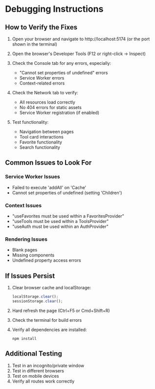 # Debugging Instructions

## How to Verify the Fixes

1. Open your browser and navigate to http://localhost:5174 (or the port shown in the terminal)

2. Open the browser's Developer Tools (F12 or right-click → Inspect)

3. Check the Console tab for any errors, especially:
   - "Cannot set properties of undefined" errors
   - Service Worker errors
   - Context-related errors

4. Check the Network tab to verify:
   - All resources load correctly
   - No 404 errors for static assets
   - Service Worker registration (if enabled)

5. Test functionality:
   - Navigation between pages
   - Tool card interactions
   - Favorite functionality
   - Search functionality

## Common Issues to Look For

### Service Worker Issues
- Failed to execute 'addAll' on 'Cache'
- Cannot set properties of undefined (setting 'Children')

### Context Issues
- "useFavorites must be used within a FavoritesProvider"
- "useTools must be used within a ToolsProvider"
- "useAuth must be used within an AuthProvider"

### Rendering Issues
- Blank pages
- Missing components
- Undefined property access errors

## If Issues Persist

1. Clear browser cache and localStorage:
   ```javascript
   localStorage.clear();
   sessionStorage.clear();
   ```

2. Hard refresh the page (Ctrl+F5 or Cmd+Shift+R)

3. Check the terminal for build errors

4. Verify all dependencies are installed:
   ```
   npm install
   ```

## Additional Testing

1. Test in an incognito/private window
2. Test in different browsers
3. Test on mobile devices
4. Verify all routes work correctly